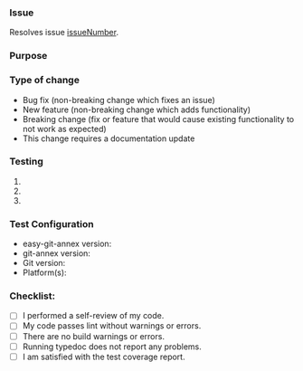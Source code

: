 ### Issue
<!--- Replace two times issueNumber with the issue number. -->
<!--- If an issue does not exist, please create one. -->

Resolves issue [issueNumber](https://github.com/jstritch/easy-git-annex/issues/issueNumber).

### Purpose
<!--- Tell us about the problem you solved. -->

### Type of change
<!--- Please delete options that are not relevant. -->

- Bug fix (non-breaking change which fixes an issue)
- New feature (non-breaking change which adds functionality)
- Breaking change (fix or feature that would cause existing functionality to not work as expected)
- This change requires a documentation update

### Testing
<!--- Tell us about the tests you modified to verify the changes.  -->

1.
1.
1.

### Test Configuration
<!--- Please record your test configuration -->

- easy-git-annex version:
- git-annex version:
- Git version:
- Platform(s):

### Checklist:

- [ ] I performed a self-review of my code.
- [ ] My code passes lint without warnings or errors.
- [ ] There are no build warnings or errors.
- [ ] Running typedoc does not report any problems.
- [ ] I am satisfied with the test coverage report.
